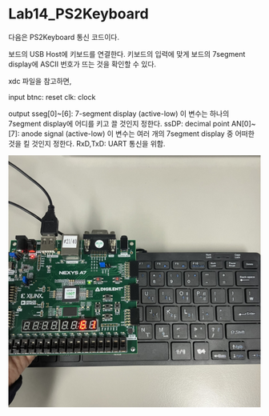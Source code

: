 # Lab14_PS2Keyboard
다음은 PS2Keyboard 통신 코드이다.

보드의 USB Host에 키보드를 연결한다. 키보드의 입력에 맞게 보드의 7segment display에 ASCII 번호가 뜨는 것을 확인할 수 있다.

xdc 파일을 참고하면,

input
btnc: reset
clk: clock

output
sseg[0]~[6]: 7-segment display (active-low)
    이 변수는 하나의 7segment display에 어디를 키고 끌 것인지 정한다.
ssDP: decimal point
AN[0]~[7]: anode signal (active-low)
    이 변수는 여러 개의 7segment display 중 어떠한 것을 킬 것인지 정한다.
RxD,TxD: UART 통신을 위함.


<img src="./Lab14_PS2KeyBoard.jpg">